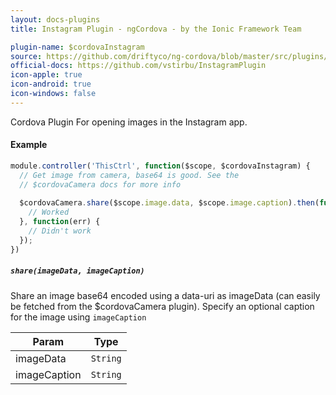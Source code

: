 ```yaml
---
layout: docs-plugins
title: Instagram Plugin - ngCordova - by the Ionic Framework Team

plugin-name: $cordovaInstagram
source: https://github.com/driftyco/ng-cordova/blob/master/src/plugins/instagram.js
official-docs: https://github.com/vstirbu/InstagramPlugin
icon-apple: true
icon-android: true
icon-windows: false
---
```


Cordova Plugin For opening images in the Instagram app.

#### Example

```javascript
module.controller('ThisCtrl', function($scope, $cordovaInstagram) {
  // Get image from camera, base64 is good. See the
  // $cordovaCamera docs for more info
  
  $cordovaCamera.share($scope.image.data, $scope.image.caption).then(function() {
    // Worked
  }, function(err) {
    // Didn't work
  });
})
```

##### `share(imageData, imageCaption)`

Share an image base64 encoded using a data-uri as imageData (can easily be fetched from the $cordovaCamera plugin). Specify
an optional caption for the image using `imageCaption`

| Param        | Type           |
| ------------ |----------------|
| imageData    | `String`       |
| imageCaption | `String`       |
